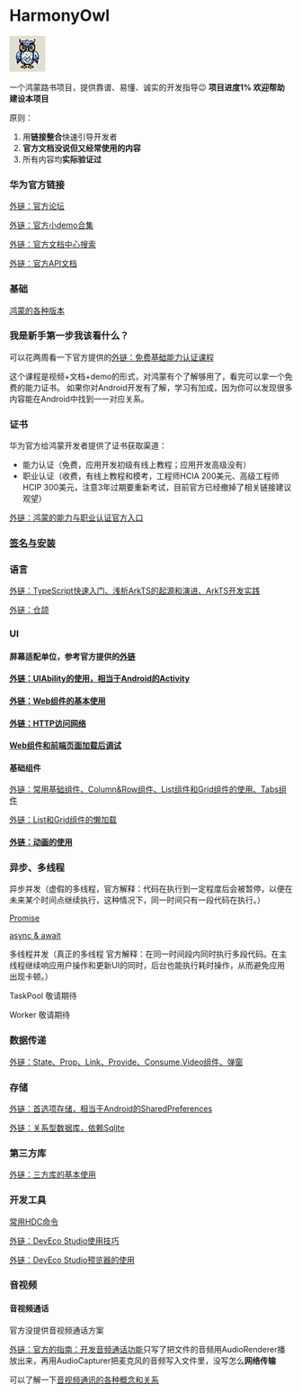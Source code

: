 # HarmonyOwl
![image info](/Images/Logo/Logo_64x64.png)  

一个鸿蒙路书项目，提供靠谱、易懂、诚实的开发指导😉 **项目进度1% 欢迎帮助建设本项目**

原则：
1. 用**链接整合**快速引导开发者
2. **官方文档没说但又经常使用的内容**
3. 所有内容均**实际验证过**

### 华为官方链接

[外链：官方论坛](https://developer.huawei.com/consumer/cn/forum/)

[外链：官方小demo合集](https://gitee.com/harmonyos/codelabs)

[外链：官方文档中心搜索](https://developer.huawei.com/consumer/cn/doc/)

[外链：官方API文档](https://developer.harmonyos.com/cn/docs/documentation/doc-references-V3/development-intro-0000001478061813-V3)

### 基础

[鸿蒙的各种版本](/DOC/versions.md)

### 我是新手第一步我该看什么？

可以花两周看一下官方提供的[外链：免费基础能力认证课程](https://developer.huawei.com/consumer/cn/training/result?type1=101718934267126043)

这个课程是视频+文档+demo的形式，对鸿蒙有个了解够用了，看完可以拿一个免费的能力证书。
如果你对Android开发有了解，学习有加成，因为你可以发现很多内容能在Android中找到一一对应关系。

### 证书
华为官方给鸿蒙开发者提供了证书获取渠道：
- 能力认证（免费，应用开发初级有线上教程；应用开发高级没有）
- 职业认证（收费，有线上教程和模考，工程师HCIA 200美元、高级工程师HCIP 300美元，注意3年过期要重新考试，目前官方已经撤掉了相关链接建议观望）

[外链：鸿蒙的能力与职业认证官方入口](https://developer.huawei.com/consumer/cn/training/dev-certification/a617e0d3bc144624864a04edb951f6c4)

### [签名与安装](/DOC/signs.md)

### 语言

[外链：TypeScript快速入门、浅析ArkTS的起源和演进、ArkTS开发实践](https://blog.csdn.net/you4580/article/details/133861569)

[外链：仓颉](https://developer.huawei.com/consumer/cn/forum/topic/0207154349937192038?fid=0109140870620153026)

### UI


#### 屏幕适配单位，参考官方提供的[外链](https://developer.harmonyos.com/cn/docs/design/des-guides/basic-0000001055539104)

#### [外链：UIAbility的使用，相当于Android的Activity](https://developer.huawei.com/consumer/cn/training/course/slightMooc/C101717497122909477)

#### [外链：Web组件的基本使用](https://developer.huawei.com/consumer/cn/training/course/slightMooc/C101705083116217059)

#### [外链：HTTP访问网络](https://developer.huawei.com/consumer/cn/training/course/slightMooc/C101717497918284399)

#### [Web组件和前端页面加载后调试](/DOC/web_view.md)

#### 基础组件

[外链：常用基础组件、Column&Row组件、List组件和Grid组件的使用、Tabs组件](https://developer.huawei.com/consumer/cn/doc/harmonyos-guides-V2/arkts-layout-development-create-list-0000001451074018-V2)

[外链：List和Grid组件的懒加载](https://developer.harmonyos.com/cn/docs/documentation/doc-guides-V3/ui-ts-performance-improvement-recommendation-0000001477981001-V3#ZH-CN_TOPIC_0000001477981001__%E6%8E%A8%E8%8D%90%E4%BD%BF%E7%94%A8%E6%95%B0%E6%8D%AE%E6%87%92%E5%8A%A0%E8%BD%BD)

#### [外链：动画的使用](https://developer.huawei.com/consumer/cn/training/course/slightMooc/C101705081897917056)

### 异步、多线程

异步并发（虚假的多线程，官方解释：代码在执行到一定程度后会被暂停，以便在未来某个时间点继续执行，这种情况下，同一时间只有一段代码在执行。）

[Promise](/DOC/Promise.md)

[async & await](/DOC/async_await.md)

多线程并发（真正的多线程 官方解释：在同一时间段内同时执行多段代码。在主线程继续响应用户操作和更新UI的同时，后台也能执行耗时操作，从而避免应用出现卡顿。）

TaskPool 敬请期待

Worker 敬请期待


### 数据传递

[外链：State、Prop、Link、Provide、Consume,Video组件、弹窗](https://developer.huawei.com/consumer/cn/doc/harmonyos-guides-V5/arkts-state-V5)

### 存储

[外链：首选项存储，相当于Android的SharedPreferences](https://developer.huawei.com/consumer/cn/training/course/slightMooc/C101717498132814493)

[外链：关系型数据库，依赖Sqlite](https://developer.huawei.com/consumer/cn/doc/harmonyos-guides-V5/data-persistence-by-rdb-store-V5)

### 第三方库

[外链：三方库的基本使用](https://developer.huawei.com/consumer/cn/training/course/slightMooc/C101705085912853376)

### 开发工具

[常用HDC命令](/DOC/hdc.md)

[外链：DevEco Studio使用技巧](https://developer.huawei.com/consumer/cn/training/course/slightMooc/C101717494752698457)

[外链：DevEco Studio预览器的使用](https://developer.huawei.com/consumer/cn/training/course/slightMooc/C101717494752698457)

### 音视频

#### 音视频通话

官方没提供音视频通话方案

[外链：官方的指南：开发音频通话功能](https://developer.huawei.com/consumer/cn/doc/harmonyos-guides-V5/audio-call-development-V5)只写了把文件的音频用AudioRenderer播放出来，再用AudioCapturer把麦克风的音频写入文件里，没写怎么**网络传输**

可以了解一下[音视频通讯的各种概念和关系](/DOC/音视频通讯的各种概念和关系.md)
